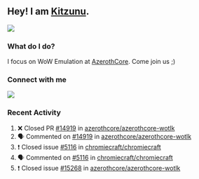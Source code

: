 ## Hey! I am [Kitzunu](https://Github.com/Kitzunu).

<!--<a href="https://github-readme-stats.kitzunu.vercel.app/api?username=Kitzunu&show_icons=true&theme=dark">
  <img align="center" src="https://github-readme-stats.kitzunu.vercel.app/api?username=Kitzunu&show_icons=true&theme=dark" />
</a>-->
<a href="https://github-readme-stats.kitzunu.vercel.app/api?username=Kitzunu&show_icons=true&theme=dark">
  <img align="center" src="https://github-readme-stats.vercel.app/api/top-langs/?username=Kitzunu&layout=compact&theme=dark" />
</a>

### What do I do?

I focus on WoW Emulation at [AzerothCore](https://Github.com/AzerothCore). Come join us ;)

### Connect with me
[![](https://img.shields.io/badge/AzerothCore%20Discord-Connect%20with%20me!-green)](https://discord.com/invite/gkt4y2x)

### Recent Activity

<!--START_SECTION:activity-->
1. ❌ Closed PR [#14919](https://github.com/azerothcore/azerothcore-wotlk/pull/14919) in [azerothcore/azerothcore-wotlk](https://github.com/azerothcore/azerothcore-wotlk)
2. 🗣 Commented on [#14919](https://github.com/azerothcore/azerothcore-wotlk/issues/14919) in [azerothcore/azerothcore-wotlk](https://github.com/azerothcore/azerothcore-wotlk)
3. ❗️ Closed issue [#5116](https://github.com/chromiecraft/chromiecraft/issues/5116) in [chromiecraft/chromiecraft](https://github.com/chromiecraft/chromiecraft)
4. 🗣 Commented on [#5116](https://github.com/chromiecraft/chromiecraft/issues/5116) in [chromiecraft/chromiecraft](https://github.com/chromiecraft/chromiecraft)
5. ❗️ Closed issue [#15268](https://github.com/azerothcore/azerothcore-wotlk/issues/15268) in [azerothcore/azerothcore-wotlk](https://github.com/azerothcore/azerothcore-wotlk)
<!--END_SECTION:activity-->
